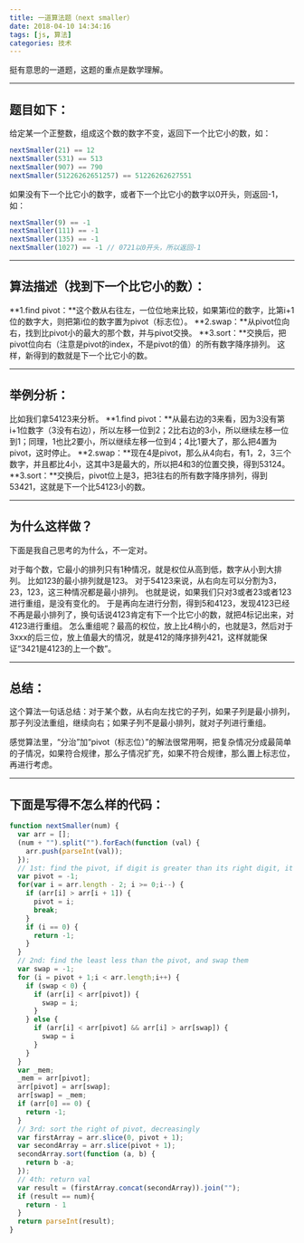 ```yaml
---
title: 一道算法题（next smaller）
date: 2018-04-10 14:34:16
tags: [js, 算法]
categories: 技术
---
```

挺有意思的一道题，这题的重点是数学理解。
<!-- more -->
---
题目如下：
-----

给定某一个正整数，组成这个数的数字不变，返回下一个比它小的数，如：

```javascript
nextSmaller(21) == 12
nextSmaller(531) == 513
nextSmaller(907) == 790
nextSmaller(51226262651257) == 51226262627551
```
如果没有下一个比它小的数字，或者下一个比它小的数字以0开头，则返回-1，如：

```javascript
nextSmaller(9) == -1
nextSmaller(111) == -1
nextSmaller(135) == -1
nextSmaller(1027) == -1 // 0721以0开头，所以返回-1
```


----------

算法描述（找到下一个比它小的数）：
-----------------
**1.find pivot：**这个数从右往左，一位位地来比较，如果第i位的数字，比第i+1位的数字大，则把第i位的数字置为pivot（标志位）。
**2.swap：**从pivot位向右，找到比pivot小的最大的那个数，并与pivot交换。
**3.sort：**交换后，把pivot位向右（注意是pivot的index，不是pivot的值）的所有数字降序排列。
这样，新得到的数就是下一个比它小的数。


----------

举例分析：
-----

比如我们拿54123来分析。
**1.find pivot：**从最右边的3来看，因为3没有第i+1位数字（3没有右边），所以左移一位到2；2比右边的3小，所以继续左移一位到1；同理，1也比2要小，所以继续左移一位到4；4比1要大了，那么把4置为pivot，这时停止。
**2.swap：**现在4是pivot，那么从4向右，有1，2，3三个数字，并且都比4小，这其中3是最大的，所以把4和3的位置交换，得到53124。
**3.sort：**交换后，pivot位上是3，把3往右的所有数字降序排列，得到53421，这就是下一个比54123小的数。


----------

为什么这样做？
-------

下面是我自己思考的为什么，不一定对。

对于每个数，它最小的排列只有1种情况，就是权位从高到低，数字从小到大排列。
比如123的最小排列就是123。
对于54123来说，从右向左可以分割为3，23，123，这三种情况都是最小排列。
也就是说，如果我们只对3或者23或者123进行重组，是没有变化的。
于是再向左进行分割，得到5和4123，发现4123已经不再是最小排列了，换句话说4123肯定有下一个比它小的数，就把4标记出来，对4123进行重组。
怎么重组呢？最高的权位，放上比4稍小的，也就是3，然后对于3xxx的后三位，放上值最大的情况，就是412的降序排列421，这样就能保证“3421是4123的上一个数”。


----------

总结：
---

这个算法一句话总结：对于某个数，从右向左找它的子列，如果子列是最小排列，那子列没法重组，继续向右；如果子列不是最小排列，就对子列进行重组。

感觉算法里，“分治”加“pivot（标志位）”的解法很常用啊，把复杂情况分成最简单的子情况，如果符合规律，那么子情况扩充，如果不符合规律，那么置上标志位，再进行考虑。


----------

下面是写得不怎么样的代码：
-------------

```javascript
function nextSmaller(num) {
  var arr = [];
  (num + "").split("").forEach(function (val) {
    arr.push(parseInt(val));
  });
  // 1st: find the pivot, if digit is greater than its right digit, it becomes a pivot
  var pivot = -1;
  for(var i = arr.length - 2; i >= 0;i--) {
    if (arr[i] > arr[i + 1]) {
      pivot = i;
      break;
    }
    if (i == 0) {
      return -1;
    }
  }
  // 2nd: find the least less than the pivot, and swap them
  var swap = -1;
  for (i = pivot + 1;i < arr.length;i++) {
    if (swap < 0) {
      if (arr[i] < arr[pivot]) {
        swap = i;
      }
    } else {
      if (arr[i] < arr[pivot] && arr[i] > arr[swap]) {
        swap = i
      }
    }
  }
  var _mem;
  _mem = arr[pivot];
  arr[pivot] = arr[swap];
  arr[swap] = _mem;
  if (arr[0] == 0) {
    return -1;
  }
  // 3rd: sort the right of pivot, decreasingly
  var firstArray = arr.slice(0, pivot + 1);
  var secondArray = arr.slice(pivot + 1);
  secondArray.sort(function (a, b) {
    return b -a;
  });
  // 4th: return val
  var result = (firstArray.concat(secondArray)).join("");
  if (result == num){
    return - 1
  }
  return parseInt(result);
}
```